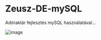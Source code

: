 # Zeusz-DE-mySQL
Adóraktár fejlesztés mySQL használatával...

![image](https://github.com/programozas-kft/Zeusz-DE-SQL/assets/5490310/55d39c1e-6a40-43d4-b3ea-3f3f64af17a4)



